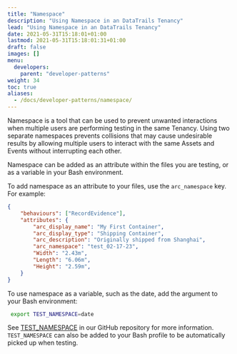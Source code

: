 ```yaml
---
title: "Namespace"
description: "Using Namespace in an DataTrails Tenancy"
lead: "Using Namespace in an DataTrails Tenancy"
date: 2021-05-31T15:18:01+01:00
lastmod: 2021-05-31T15:18:01:31+01:00
draft: false
images: []
menu:
  developers:
    parent: "developer-patterns"
weight: 34
toc: true
aliases:
  - /docs/developer-patterns/namespace/
---
```


Namespace is a tool that can be used to prevent unwanted interactions when multiple users are performing testing in the same Tenancy. Using two separate namespaces prevents collisions that may cause undesirable results by allowing multiple users to interact with the same Assets and Events without interrupting each other.

Namespace can be added as an attribute within the files you are testing, or as a variable in your Bash environment.

To add namespace as an attribute to your files, use the `arc_namespace` key. For example:

```json
{
    "behaviours": ["RecordEvidence"],
    "attributes": {
        "arc_display_name": "My First Container",
        "arc_display_type": "Shipping Container",
        "arc_description": "Originally shipped from Shanghai",
        "arc_namespace": "test_02-17-23",
        "Width": "2.43m",
        "Length": "6.06m",
        "Height": "2.59m",
    }
}
```

To use namespace as a variable, such as the date, add the argument to your Bash environment:

```bash
 export TEST_NAMESPACE=date
```

See [TEST_NAMESPACE](https://github.com/datatrails/datatrails-samples/blob/main/DEVELOPERS.md#test_namespace) in our GitHub repository for more information. `TEST_NAMESPACE` can also be added to your Bash profile to be automatically picked up when testing.
